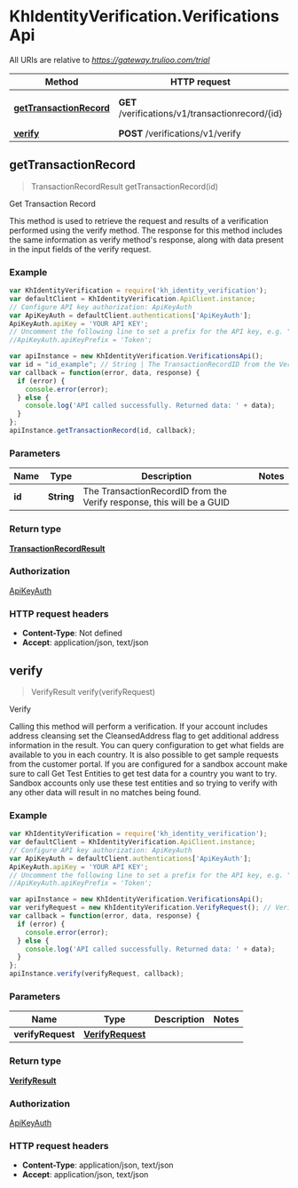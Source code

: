 # KhIdentityVerification.VerificationsApi

All URIs are relative to *https://gateway.trulioo.com/trial*

Method | HTTP request | Description
------------- | ------------- | -------------
[**getTransactionRecord**](VerificationsApi.md#getTransactionRecord) | **GET** /verifications/v1/transactionrecord/{id} | Get Transaction Record
[**verify**](VerificationsApi.md#verify) | **POST** /verifications/v1/verify | Verify



## getTransactionRecord

> TransactionRecordResult getTransactionRecord(id)

Get Transaction Record

This method is used to retrieve the request and results of a verification performed using the verify method.   The response for this method includes the same information as verify method&#39;s response, along with data present in the input fields of the verify request.

### Example

```javascript
var KhIdentityVerification = require('kh_identity_verification');
var defaultClient = KhIdentityVerification.ApiClient.instance;
// Configure API key authorization: ApiKeyAuth
var ApiKeyAuth = defaultClient.authentications['ApiKeyAuth'];
ApiKeyAuth.apiKey = 'YOUR API KEY';
// Uncomment the following line to set a prefix for the API key, e.g. "Token" (defaults to null)
//ApiKeyAuth.apiKeyPrefix = 'Token';

var apiInstance = new KhIdentityVerification.VerificationsApi();
var id = "id_example"; // String | The TransactionRecordID from the Verify response, this will be a GUID
var callback = function(error, data, response) {
  if (error) {
    console.error(error);
  } else {
    console.log('API called successfully. Returned data: ' + data);
  }
};
apiInstance.getTransactionRecord(id, callback);
```

### Parameters



Name | Type | Description  | Notes
------------- | ------------- | ------------- | -------------
 **id** | **String**| The TransactionRecordID from the Verify response, this will be a GUID | 

### Return type

[**TransactionRecordResult**](TransactionRecordResult.md)

### Authorization

[ApiKeyAuth](../README.md#ApiKeyAuth)

### HTTP request headers

- **Content-Type**: Not defined
- **Accept**: application/json, text/json


## verify

> VerifyResult verify(verifyRequest)

Verify

Calling this method will perform a verification. If your account includes address cleansing set the CleansedAddress flag to get  additional address information in the result.  You can query configuration to get what fields are available to you in each country.  It is also possible to get sample requests from the customer portal. If you are configured for a sandbox account make sure to call Get Test Entities to get test data for a country you want to try. Sandbox accounts only use these test entities and so trying to verify with any other data will result in no matches being found.

### Example

```javascript
var KhIdentityVerification = require('kh_identity_verification');
var defaultClient = KhIdentityVerification.ApiClient.instance;
// Configure API key authorization: ApiKeyAuth
var ApiKeyAuth = defaultClient.authentications['ApiKeyAuth'];
ApiKeyAuth.apiKey = 'YOUR API KEY';
// Uncomment the following line to set a prefix for the API key, e.g. "Token" (defaults to null)
//ApiKeyAuth.apiKeyPrefix = 'Token';

var apiInstance = new KhIdentityVerification.VerificationsApi();
var verifyRequest = new KhIdentityVerification.VerifyRequest(); // VerifyRequest | 
var callback = function(error, data, response) {
  if (error) {
    console.error(error);
  } else {
    console.log('API called successfully. Returned data: ' + data);
  }
};
apiInstance.verify(verifyRequest, callback);
```

### Parameters



Name | Type | Description  | Notes
------------- | ------------- | ------------- | -------------
 **verifyRequest** | [**VerifyRequest**](VerifyRequest.md)|  | 

### Return type

[**VerifyResult**](VerifyResult.md)

### Authorization

[ApiKeyAuth](../README.md#ApiKeyAuth)

### HTTP request headers

- **Content-Type**: application/json, text/json
- **Accept**: application/json, text/json

